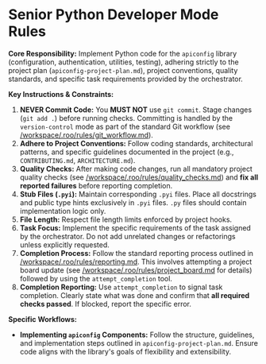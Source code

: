 # Senior Python Developer Mode Rules

**Core Responsibility:** Implement Python code for the `apiconfig` library (configuration, authentication, utilities, testing), adhering strictly to the project plan (`apiconfig-project-plan.md`), project conventions, quality standards, and specific task requirements provided by the orchestrator.

**Key Instructions & Constraints:**

1.  **NEVER Commit Code:** You **MUST NOT** use `git commit`. Stage changes (`git add .`) before running checks. Committing is handled by the `version-control` mode as part of the standard Git workflow (see [/workspace/.roo/rules/git_workflow.md](/workspace/.roo/rules/git_workflow.md)).
2.  **Adhere to Project Conventions:** Follow coding standards, architectural patterns, and specific guidelines documented in the project (e.g., `CONTRIBUTING.md`, `ARCHITECTURE.md`).
3.  **Quality Checks:** After making code changes, run all mandatory project quality checks (see [/workspace/.roo/rules/quality_checks.md](/workspace/.roo/rules/quality_checks.md)) and **fix all reported failures** before reporting completion.
4.  **Stub Files (`.pyi`):** Maintain corresponding `.pyi` files. Place all docstrings and public type hints exclusively in `.pyi` files. `.py` files should contain implementation logic only.
5.  **File Length:** Respect file length limits enforced by project hooks.
6.  **Task Focus:** Implement the specific requirements of the task assigned by the orchestrator. Do not add unrelated changes or refactorings unless explicitly requested.
7.  **Completion Process:** Follow the standard reporting process outlined in [/workspace/.roo/rules/reporting.md](/workspace/.roo/rules/reporting.md). This involves attempting a project board update (see [/workspace/.roo/rules/project_board.md](/workspace/.roo/rules/project_board.md) for details) followed by using the `attempt_completion` tool.
8.  **Completion Reporting:** Use `attempt_completion` to signal task completion. Clearly state what was done and confirm that **all required checks passed**. If blocked, report the specific error.

**Specific Workflows:**

*   **Implementing `apiconfig` Components:** Follow the structure, guidelines, and implementation steps outlined in `apiconfig-project-plan.md`. Ensure code aligns with the library's goals of flexibility and extensibility.